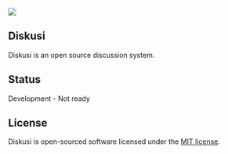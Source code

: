 <p align="left"><img src="https://i.imgur.com/In79Sfu.png"></p>

## Diskusi

Diskusi is an open source discussion system.

## Status

Development - Not ready

## License

Diskusi is open-sourced software licensed under the [MIT license](https://opensource.org/licenses/MIT).
